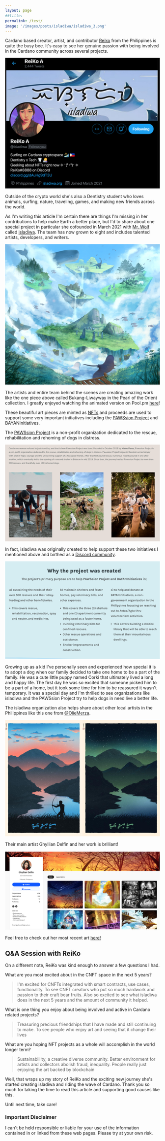 ```yaml
---
layout: page
##title: 
permalink: /test/ 
image: '/images/posts/isladiwa/isladiwa_3.png'
---
```

Cardano based creator, artist, and contributor [Reiko](https://twitter.com/isladiwa) from the Philippines is quite the busy bee. It's easy to see her genuine passion with being involved in the Cardano community across several projects. 

![](/images/posts/isladiwa/isladiwa_7.png) 

Outside of the crypto world she's also a Dentistry student who loves animals, surfing, nature, traveling, games, and making new friends across the world. 

As I'm writing this article I'm certain there are things I'm missing in her contributions to help make Earth a better place, but I'd to share about one special project in particular she cofounded in March 2021 with [Mr. Wolf](https://www.instagram.com/wolf.tiu) called [isladiwa](https://isladiwa.org/). The team has now grown to eight and includes talented artists, developers, and writers.

![](/images/posts/isladiwa/isladiwa_1.jpeg) 

The artists and entire team behind the scenes are creating amazing work like the one piece above called Bukang-Liwayway in the Pearl of the Orient collection. I greatly enjoyed watching the animated version on Pool.pm [here](https://pool.pm/0b28027fdb48b5f7f97e8c93e5939bc85eb9f0e7fe93e354672ce67d.PearlOfTheOrient01)! 

These beautiful art pieces are minted as [NFTs](https://isladiwa.org/cnft-sale/) and proceeds are used to support some very important initiatives including the [PAWSsion Project](https://pawssionproject.org.ph/) and BAYANInitiatives.

The [PAWSsion Project](https://pawssionproject.org.ph/) is a non-profit organization dedicated to the rescue, rehabilitation and rehoming of dogs in distress. 

![](/images/posts/isladiwa/isladiwa_6.png) 

In fact, isladiwa was originally created to help support these two initiatives I mentioned above and birthed as a [Discord community](https://discord.gg/ttZGnwHD).

![](/images/posts/isladiwa/isladiwa_2.png) 

Growing up as a kid I've personally seen and experienced how special it is to adopt a dog when our family decided to take one home to be a part of the family. He was a cute little puppy named Corki that ultimately lived a long and happy life. The first day he was so excited that someone picked him to be a part of a home, but it took some time for him to be reassured it wasn't temporary. It was a special day and I'm thrilled to see organizations like isladiwa and the PAWSsion Project try to help dogs in need live a better life. 

The isladiwa organization also helps share about other local artists in the Philippines like this one from [@OlieMerza](https://twitter.com/OlieMerza). 

![](/images/posts/isladiwa/isladiwa_8.jpeg) 

Their main artist Ghyllian Delfin and her work is brilliant! 

![](/images/posts/isladiwa/isladiwa_9.png) 

Feel free to check out her most recent art [here!](https://www.behance.net/asahidior) 

## Q&A Session with ReiKo
On a different note, ReiKo was kind enough to answer a few questions I had.

What are you most excited about in the CNFT space in the next 5 years?

> I'm excited for CNFTs integrated with smart contracts, use cases, functionality. To see CNFT creators who put so much hardwork and passion to their craft bear fruits. Also so excited  to see what isladiwa does in the next 5 years and the amount of community it helped.

What is one thing you enjoy about being involved and active in Cardano related projects?

> Treasuring precious friendships that I have made and still continuing to make. To see people who enjoy art and seeing that it change their lives

What are you hoping NFT projects as a whole will accomplish in the world longer term?

> Sustainablility, a creative diverse community. Better environment for artists and collectors abolish fraud, inequality. People really just enjoying the art backed by blockchain

Well, that wraps up my story of ReiKo and the exciting new journey she's started creating isladiwa and riding the wave of Cardano. Thank you so much for taking the time to read this article and supporting good causes like this. 

Until next time, take care! 

### Important Disclaimer
I can't be held responsible or liable for your use of the information contained in or linked from these web pages. Please try at your own risk.


